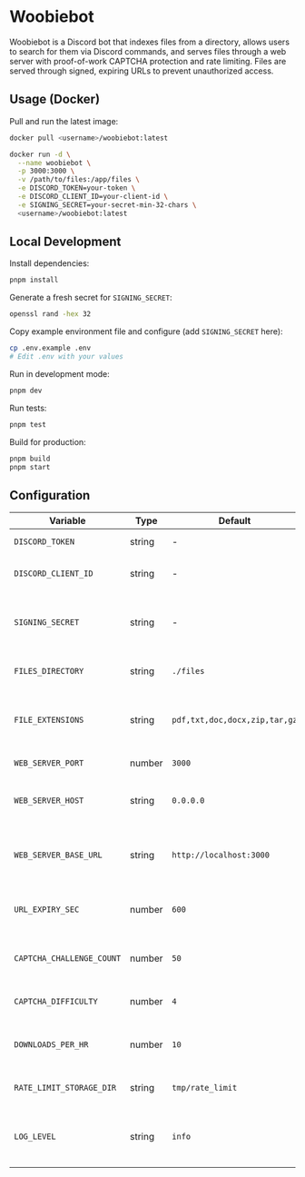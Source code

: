 # Woobiebot

Woobiebot is a Discord bot that indexes files from a directory, allows users to search for them via Discord commands, and serves files through a web server with proof-of-work CAPTCHA protection and rate limiting. Files are served through signed, expiring URLs to prevent unauthorized access.

## Usage (Docker)

Pull and run the latest image:

```bash
docker pull <username>/woobiebot:latest

docker run -d \
  --name woobiebot \
  -p 3000:3000 \
  -v /path/to/files:/app/files \
  -e DISCORD_TOKEN=your-token \
  -e DISCORD_CLIENT_ID=your-client-id \
  -e SIGNING_SECRET=your-secret-min-32-chars \
  <username>/woobiebot:latest
```

## Local Development

Install dependencies:

```bash
pnpm install
```

Generate a fresh secret for `SIGNING_SECRET`:

```bash
openssl rand -hex 32
```

Copy example environment file and configure (add `SIGNING_SECRET` here):

```bash
cp .env.example .env
# Edit .env with your values
```

Run in development mode:

```bash
pnpm dev
```

Run tests:

```bash
pnpm test
```

Build for production:

```bash
pnpm build
pnpm start
```

## Configuration

| Variable                  | Type   | Default                       | Required | Description                                            |
| ------------------------- | ------ | ----------------------------- | -------- | ------------------------------------------------------ |
| `DISCORD_TOKEN`           | string | -                             | Yes      | Discord bot token                                      |
| `DISCORD_CLIENT_ID`       | string | -                             | Yes      | Discord application client ID                          |
| `SIGNING_SECRET`          | string | -                             | Yes      | Secret key for signing URLs (min 32 characters)        |
| `FILES_DIRECTORY`         | string | `./files`                     |          | Directory to index for files                           |
| `FILE_EXTENSIONS`         | string | `pdf,txt,doc,docx,zip,tar,gz` |          | Comma-separated list of file extensions to index       |
| `WEB_SERVER_PORT`         | number | `3000`                        |          | Port for the web server                                |
| `WEB_SERVER_HOST`         | string | `0.0.0.0`                     |          | Host address for the web server                        |
| `WEB_SERVER_BASE_URL`     | string | `http://localhost:3000`       |          | Base URL for generating download links                 |
| `URL_EXPIRY_SEC`          | number | `600`                         |          | URL expiration time in seconds                         |
| `CAPTCHA_CHALLENGE_COUNT` | number | `50`                          |          | Number of CAPTCHA challenges to present                |
| `CAPTCHA_DIFFICULTY`      | number | `4`                           |          | CAPTCHA difficulty level                               |
| `DOWNLOADS_PER_HR`        | number | `10`                          |          | Maximum downloads per user per hour                    |
| `RATE_LIMIT_STORAGE_DIR`  | string | `tmp/rate_limit`              |          | Directory to store rate limit state                    |
| `LOG_LEVEL`               | string | `info`                        |          | Logging level (fatal, error, warn, info, debug, trace) |
